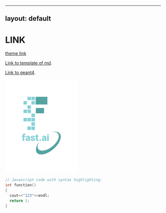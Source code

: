 
---
layout: default
---

# LINK

[theme link](https://github.com/pages-themes/architect)

[Link to template of md](./contents/tempofmd.html).

[Link to geant4](./contents/geant4.html).

![Image of fast.ai logo](images/logo.png)

```C++
// Javascript code with syntax highlighting.
int function() 
{
  cout<<"123"<<endl;
  return 1;
}
```
